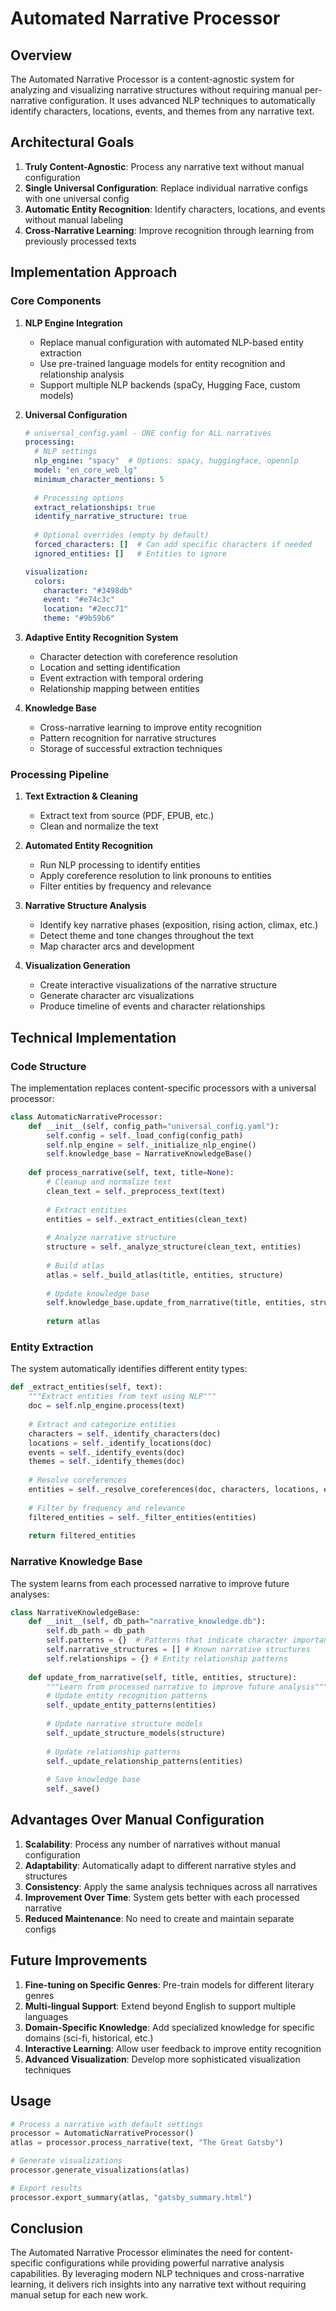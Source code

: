 # Automated Narrative Processor

## Overview

The Automated Narrative Processor is a content-agnostic system for analyzing and visualizing narrative structures without requiring manual per-narrative configuration. It uses advanced NLP techniques to automatically identify characters, locations, events, and themes from any narrative text.

## Architectural Goals

1. **Truly Content-Agnostic**: Process any narrative text without manual configuration
2. **Single Universal Configuration**: Replace individual narrative configs with one universal config
3. **Automatic Entity Recognition**: Identify characters, locations, and events without manual labeling
4. **Cross-Narrative Learning**: Improve recognition through learning from previously processed texts

## Implementation Approach

### Core Components

1. **NLP Engine Integration**
   - Replace manual configuration with automated NLP-based entity extraction
   - Use pre-trained language models for entity recognition and relationship analysis
   - Support multiple NLP backends (spaCy, Hugging Face, custom models)

2. **Universal Configuration**
   ```yaml
   # universal_config.yaml - ONE config for ALL narratives
   processing:
     # NLP settings
     nlp_engine: "spacy"  # Options: spacy, huggingface, opennlp
     model: "en_core_web_lg"
     minimum_character_mentions: 5
     
     # Processing options
     extract_relationships: true
     identify_narrative_structure: true
     
     # Optional overrides (empty by default)
     forced_characters: []  # Can add specific characters if needed
     ignored_entities: []   # Entities to ignore
   
   visualization:
     colors:
       character: "#3498db"
       event: "#e74c3c"
       location: "#2ecc71"
       theme: "#9b59b6"
   ```

3. **Adaptive Entity Recognition System**
   - Character detection with coreference resolution
   - Location and setting identification
   - Event extraction with temporal ordering
   - Relationship mapping between entities

4. **Knowledge Base**
   - Cross-narrative learning to improve entity recognition
   - Pattern recognition for narrative structures
   - Storage of successful extraction techniques

### Processing Pipeline

1. **Text Extraction & Cleaning**
   - Extract text from source (PDF, EPUB, etc.)
   - Clean and normalize the text

2. **Automated Entity Recognition**
   - Run NLP processing to identify entities
   - Apply coreference resolution to link pronouns to entities
   - Filter entities by frequency and relevance

3. **Narrative Structure Analysis**
   - Identify key narrative phases (exposition, rising action, climax, etc.)
   - Detect theme and tone changes throughout the text
   - Map character arcs and development

4. **Visualization Generation**
   - Create interactive visualizations of the narrative structure
   - Generate character arc visualizations
   - Produce timeline of events and character relationships

## Technical Implementation

### Code Structure

The implementation replaces content-specific processors with a universal processor:

```python
class AutomaticNarrativeProcessor:
    def __init__(self, config_path="universal_config.yaml"):
        self.config = self._load_config(config_path)
        self.nlp_engine = self._initialize_nlp_engine()
        self.knowledge_base = NarrativeKnowledgeBase()
        
    def process_narrative(self, text, title=None):
        # Cleanup and normalize text
        clean_text = self._preprocess_text(text)
        
        # Extract entities
        entities = self._extract_entities(clean_text)
        
        # Analyze narrative structure
        structure = self._analyze_structure(clean_text, entities)
        
        # Build atlas
        atlas = self._build_atlas(title, entities, structure)
        
        # Update knowledge base
        self.knowledge_base.update_from_narrative(title, entities, structure)
        
        return atlas
```

### Entity Extraction

The system automatically identifies different entity types:

```python
def _extract_entities(self, text):
    """Extract entities from text using NLP"""
    doc = self.nlp_engine.process(text)
    
    # Extract and categorize entities
    characters = self._identify_characters(doc)
    locations = self._identify_locations(doc)
    events = self._identify_events(doc)
    themes = self._identify_themes(doc)
    
    # Resolve coreferences
    entities = self._resolve_coreferences(doc, characters, locations, events)
    
    # Filter by frequency and relevance
    filtered_entities = self._filter_entities(entities)
    
    return filtered_entities
```

### Narrative Knowledge Base

The system learns from each processed narrative to improve future analyses:

```python
class NarrativeKnowledgeBase:
    def __init__(self, db_path="narrative_knowledge.db"):
        self.db_path = db_path
        self.patterns = {}  # Patterns that indicate character importance
        self.narrative_structures = [] # Known narrative structures
        self.relationships = {} # Entity relationship patterns
        
    def update_from_narrative(self, title, entities, structure):
        """Learn from processed narrative to improve future analysis"""
        # Update entity recognition patterns
        self._update_entity_patterns(entities)
        
        # Update narrative structure models
        self._update_structure_models(structure)
        
        # Update relationship patterns
        self._update_relationship_patterns(entities)
        
        # Save knowledge base
        self._save()
```

## Advantages Over Manual Configuration

1. **Scalability**: Process any number of narratives without manual configuration
2. **Adaptability**: Automatically adapt to different narrative styles and structures
3. **Consistency**: Apply the same analysis techniques across all narratives
4. **Improvement Over Time**: System gets better with each processed narrative
5. **Reduced Maintenance**: No need to create and maintain separate configs

## Future Improvements

1. **Fine-tuning on Specific Genres**: Pre-train models for different literary genres
2. **Multi-lingual Support**: Extend beyond English to support multiple languages
3. **Domain-Specific Knowledge**: Add specialized knowledge for specific domains (sci-fi, historical, etc.)
4. **Interactive Learning**: Allow user feedback to improve entity recognition
5. **Advanced Visualization**: Develop more sophisticated visualization techniques

## Usage

```python
# Process a narrative with default settings
processor = AutomaticNarrativeProcessor()
atlas = processor.process_narrative(text, "The Great Gatsby")

# Generate visualizations
processor.generate_visualizations(atlas)

# Export results
processor.export_summary(atlas, "gatsby_summary.html")
```

## Conclusion

The Automated Narrative Processor eliminates the need for content-specific configurations while providing powerful narrative analysis capabilities. By leveraging modern NLP techniques and cross-narrative learning, it delivers rich insights into any narrative text without requiring manual setup for each new work. 